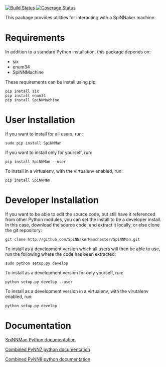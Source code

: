[![Build Status](https://api.travis-ci.org/SpiNNakerManchester/SpiNNMan.svg?branch=master)](https://travis-ci.org/SpiNNakerManchester/SpiNNMan)
[![Coverage Status](https://coveralls.io/repos/github/SpiNNakerManchester/SpiNNMan/badge.svg?branch=master)](https://coveralls.io/github/SpiNNakerManchester/SpiNNMan?branch=master)


This package provides utilities for interacting with a SpiNNaker machine.

Requirements
============
In addition to a standard Python installation, this package depends on:

 - six
 - enum34
 - SpiNNMachine

These requirements can be install using pip:

    pip install six
    pip install enum34
    pip install SpiNNMachine

User Installation
=================
If you want to install for all users, run:

    sudo pip install SpiNNMan

If you want to install only for yourself, run:

    pip install SpiNNMan --user

To install in a virtualenv, with the virtualenv enabled, run:

    pip install SpiNNMan

Developer Installation
======================
If you want to be able to edit the source code, but still have it referenced
from other Python modules, you can set the install to be a developer install.
In this case, download the source code, and extract it locally, or else clone
the git repository:

    git clone http://github.com/SpiNNakerManchester/SpiNNMan.git

To install as a development version which all users will then be able to use,
run the following where the code has been extracted:

    sudo python setup.py develop

To install as a development version for only yourself, run:

    python setup.py develop --user

To install as a development version in a virtualenv, with the virutalenv
enabled, run:

    python setup.py develop

Documentation
=============
[SpiNNMan Python documentation](http://spinnman.readthedocs.io)

[Combined PyNN7 python documentation](http://spinnaker7manchester.readthedocs.io)

[Combined PyNN8 python documentation](http://spinnaker8manchester.readthedocs.io)
